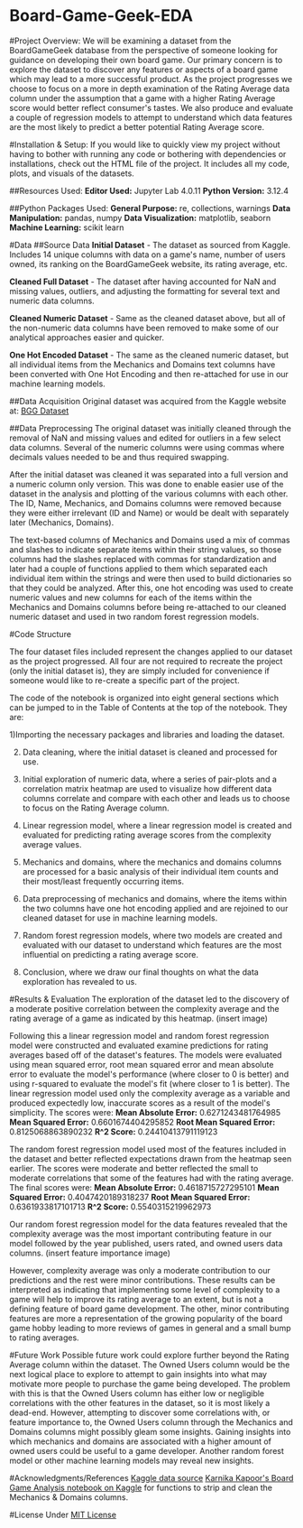# Board-Game-Geek-EDA

#Project Overview:
We will be examining a dataset from the BoardGameGeek database from the perspective of someone looking for guidance on developing their own board game. Our primary concern is to explore the dataset to discover any features or aspects of a board game which may lead to a more successful product. As the project progresses we choose to focus on a more in depth examination of the Rating Average data column under the assumption that a game with a higher Rating Average score would better reflect consumer's tastes. We also produce and evaluate a couple of regression models to attempt to understand which data features are the most likely to predict a better potential Rating Average score.



#Installation & Setup:
If you would like to quickly view my project without having to bother with running any code or bothering with dependencies or installations, check out the HTML file of the project. It includes all my code, plots, and visuals of the datasets.

##Resources Used:
**Editor Used:** Jupyter Lab 4.0.11
**Python Version:** 3.12.4

##Python Packages Used:
**General Purpose:** re, collections, warnings
**Data Manipulation:** pandas, numpy
**Data Visualization:** matplotlib, seaborn
**Machine Learning:** scikit learn



#Data
##Source Data
**Initial Dataset** - The dataset as sourced from Kaggle. Includes 14 unique columns with data on a game's name, number of users owned, its ranking on the BoardGameGeek website, its rating average, etc.

**Cleaned Full Dataset** - The dataset after having accounted for NaN and missing values, outliers, and adjusting the formatting for several text and numeric data columns.

**Cleaned Numeric Dataset** - Same as the cleaned dataset above, but all of the  non-numeric data columns have been removed to make some of our analytical approaches easier and quicker.

**One Hot Encoded Dataset** - The same as the cleaned numeric dataset, but all individual items from the Mechanics and Domains text columns have been converted with One Hot Encoding and then re-attached for use in our machine learning models.


##Data Acquisition
Original dataset was acquired from the Kaggle website at:
[BGG Dataset](https://www.kaggle.com/datasets/andrewmvd/board-games)

##Data Preprocessing
The original dataset was initially cleaned through the removal of NaN and missing values and edited for outliers in a few select data columns. Several of the numeric columns were using commas where decimals values needed to be and thus required swapping. 

After the initial dataset was cleaned it was separated into a full version and a numeric column only version. This was done to enable easier use of the dataset in the analysis and plotting of the various columns with each other. The ID, Name, Mechanics, and Domains columns were removed because they were either irrelevant (ID and Name) or would be dealt with separately later (Mechanics, Domains). 

The text-based columns of Mechanics and Domains used a mix of commas and slashes to indicate separate items within their string values, so those columns had the slashes replaced with commas for standardization and later had a couple of functions applied to them which separated each individual item within the strings and were then used to build dictionaries so that they could be analyzed. After this, one hot encoding was used to create numeric values and new columns for each of the items within the Mechanics and Domains columns before being re-attached to our cleaned numeric dataset and used in two random forest regression models.


#Code Structure

The four dataset files included represent the changes applied to our dataset as the project progressed. All four are not required to recreate the project (only the initial dataset is), they are simply included for convenience if someone would like to re-create a specific part of the project. 

The code of the notebook is organized into eight general sections which can be jumped to in the Table of Contents at the top of the notebook. They are:

1)Importing the necessary packages and libraries and loading the dataset.

2) Data cleaning, where the initial dataset is cleaned and processed for use.

3) Initial exploration of numeric data, where a series of pair-plots and a correlation matrix heatmap are used to visualize how different data columns correlate and compare with each other and leads us to choose to focus on the Rating Average column.

4) Linear regression model, where a linear regression model is created and evaluated for predicting rating average scores from the complexity average values.

5) Mechanics and domains, where the mechanics and domains columns are processed for a basic analysis of their individual item counts and their most/least frequently occurring items.

6) Data preprocessing of mechanics and domains, where the items within the two columns have one hot encoding applied and are rejoined to our cleaned dataset for use in machine learning models.

7) Random forest regression models, where two models are created and evaluated with our dataset to understand which features are the most influential on predicting a rating average score.

8) Conclusion, where we draw our final thoughts on what the data exploration has revealed to us.



#Results & Evaluation
The exploration of the dataset led to the discovery of a moderate positive correlation between the complexity average and the rating average of a game as indicated by this heatmap. (insert image)

Following this a linear regression model and random forest regression model were constructed and evaluated examine predictions for rating averages based off of the dataset's features. The models were evaluated using mean squared error, root mean squared error and mean absolute error to evaluate the model's performance (where closer to 0 is better) and using r-squared to evaluate the model's fit (where closer to 1 is better). The linear regression model used only the complexity average as a variable and produced expectedly low, inaccurate scores as a result of the model's simplicity. 
The scores were: 
**Mean Absolute Error:** 0.6271243481764985
**Mean Squared Error:** 0.6601674404295852
**Root Mean Squared Error:** 0.8125068863890232
**R^2 Score:** 0.24410413791119123

The random forest regression model used most of the features included in the dataset and better reflected expectations drawn from the heatmap seen earlier. The scores were moderate and better reflected the small to moderate correlations that some of the features had with the rating average. 
The final scores were:
**Mean Absolute Error:** 0.4618715727295101
**Mean Squared Error:** 0.4047420189318237
**Root Mean Squared Error:** 0.6361933817101713
**R^2 Score:** 0.5540315219962973

Our random forest regression model for the data features revealed that the complexity average was the most important contributing feature in our model followed by the year published, users rated, and owned users data columns. (insert feature importance image)

However, complexity average was only a moderate contribution to our predictions and the rest were minor contributions. These results can be interpreted as indicating that implementing some level of complexity to a game will help to improve its rating average to an extent, but is not a defining feature of board game development. The other, minor contributing features are more a representation of the growing popularity of the board game hobby leading to more reviews of games in general and a small bump to rating averages.



#Future Work
Possible future work could explore further beyond the Rating Average column within the dataset. The Owned Users column would be the next logical place to explore to attempt to gain insights into what may motivate more people to purchase the game being developed. The problem with this is that the Owned Users column has either low or negligible correlations with the other features in the dataset, so it is most likely a dead-end. However, attempting to discover some correlations with, or feature importance to, the Owned Users column through the Mechanics and Domains columns might possibly gleam some insights. Gaining insights into which mechanics and domains are associated with a higher amount of owned users could be useful to a game developer. Another random forest model or other machine learning models may reveal new insights.


#Acknowledgments/References
[Kaggle data source](https://www.kaggle.com/datasets/andrewmvd/board-games)
[Karnika Kapoor's Board Game Analysis notebook on Kaggle](https://www.kaggle.com/code/karnikakapoor/board-games-analysis) for functions to strip and clean the Mechanics & Domains columns.



#License
Under [MIT License](https://opensource.org/license/mit)
